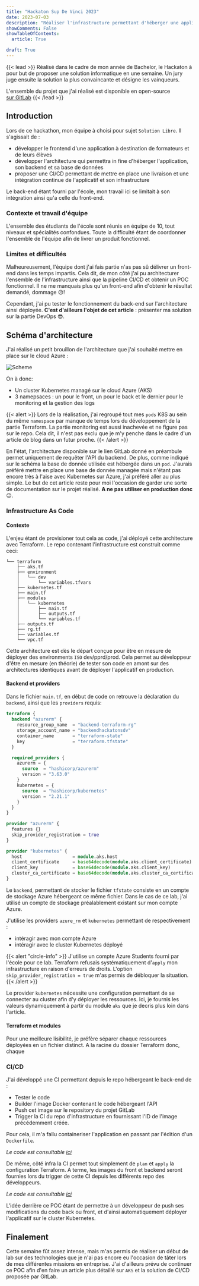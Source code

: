 ```yaml
---
title: "Hackaton Sup De Vinci 2023"
date: 2023-07-03
description: "Réaliser l'infrastructure permettant d'héberger une application web (front end/backend)"
showComments: False
showTableOfContents:
  article: True

draft: True
---
```

{{< lead >}}
Réalisé dans le cadre de mon année de Bachelor, le Hackaton à pour but de proposer une solution informatique en une 
semaine. Un jury juge ensuite la solution la plus convaincante et désigne les vainqueurs.

L'ensemble du projet que j'ai réalisé est disponible en open-source  
[sur GitLab](https://gitlab.com/sdv-open-course-factory)
{{< /lead >}}


## Introduction

Lors de ce hackathon, mon équipe à choisi pour sujet `Solution Libre`. Il s'agissait de :

- développer le frontend d'une application à destination de formateurs et de leurs élèves
- développer l'architecture qui permettra in fine d'héberger l'application, son backend et sa base de données
- proposer une CI/CD permettant de mettre en place une livraison et une intégration continue de l'applicatif et son infrastructure

Le back-end étant fourni par l'école, mon travail ici se limitait à son intégration ainsi qu'a celle du front-end.

### Contexte et travail d'équipe

L'ensemble des étudiants de l'école sont réunis en équipe de 10, tout niveaux et spécialités confondues. Toute la 
difficulté étant de coordonner l'ensemble de l'équipe afin de livrer un produit fonctionnel. 

### Limites et difficultés

Malheureusement, l'équipe dont j'ai fais partie n'as pas sû délivrer un front-end dans les temps impartis. Cela dit,
de mon côté j'ai pu architecturer l'ensemble de l'infrastructure ainsi que la pipeline CI/CD et obtenir un POC 
fonctionnel. Il ne me manquais plus qu'un front-end afin d'obtenir le résultat demandé, dommage :disappointed_relieved:!

Cependant, j'ai pu tester le fonctionnement du back-end sur l'architecture ainsi déployée. **C'est d'ailleurs l'objet de
cet article** : présenter ma solution sur la partie DevOps :sunglasses:. 

## Schéma d'architecture

J'ai réalisé un petit brouillon de l'architecture que j'ai souhaité mettre en place sur le cloud Azure : 

![Scheme](imgs/aks.drawio.png)

On à donc:

- Un cluster Kubernetes managé sur le cloud Azure (AKS)
- 3 namepsaces : un pour le front, un pour le back et le dernier pour le monitoring et la gestion des logs

{{< alert >}}
Lors de la réalisation, j'ai regroupé tout mes `pods` K8S au sein du même `namespace` par manque de temps lors du 
développement de la partie Terraform. La partie monitoring est aussi inachevée et ne figure pas sur le repo. Cela dit,
il n'est pas exclu que je m'y penche dans le cadre d'un article de blog dans un futur proche.
{{< /alert >}}

En l'état, l'architecture disponible sur le lien GitLab donné en préambule permet uniquement de requêter l'API du
backend. De plus, comme indiqué sur le schéma la base de donnée utilisée est hébergée dans un `pod`. J'aurais préféré
mettre en place une base de donnée managée mais n'étant pas encore très à l'aise avec Kubernetes sur Azure, j'ai préféré
aller au plus simple. Le but de cet article reste pour moi l'occasion de garder une sorte de documentation sur le projet
réalisé. **A ne pas utiliser en production donc** :wink:.

### Infrastructure As Code

#### Contexte

L'enjeu étant de provisioner tout cela as code, j'ai déployé cette architecture avec Terraform. Le repo contenant
l'infrastructure est construit comme ceci:

```
└── terraform
    ├── aks.tf
    ├── environment
    │   └── dev
    │       └── variables.tfvars
    ├── kubernetes.tf
    ├── main.tf
    ├── modules
    │   └── kubernetes
    │       ├── main.tf
    │       ├── outputs.tf
    │       └── variables.tf
    ├── outputs.tf
    ├── rg.tf
    ├── variables.tf
    └── vpc.tf
```

Cette architecture est dès le départ conçue pour être en mesure de déployer des environments `ISO` dev/pprd/prod.
Cela permet au développeur d'être en mesure (en théorie) de tester son code en amont sur des architectures identiques
avant de déployer l'applicatif en production.

#### Backend et providers

Dans le fichier `main.tf`, en début de code on retrouve la déclaration du `backend`, ainsi que les `providers` requis:

```terraform
terraform {
  backend "azurerm" {
    resource_group_name  = "backend-terraform-rg"
    storage_account_name = "backendhackatonsdv"
    container_name       = "terraform-state"
    key                  = "terraform.tfstate"
  }

  required_providers {
    azurerm = {
      source  = "hashicorp/azurerm"
      version = "3.63.0"
    }
    kubernetes = {
      source  = "hashicorp/kubernetes"
      version = "2.21.1"
    }
  }
}

provider "azurerm" {
  features {}
  skip_provider_registration = true
}

provider "kubernetes" {
  host                   = module.aks.host
  client_certificate     = base64decode(module.aks.client_certificate)
  client_key             = base64decode(module.aks.client_key)
  cluster_ca_certificate = base64decode(module.aks.cluster_ca_certificate)
}

```

Le `backend`, permettant de stocker le fichier `tfstate` consiste en un compte de stockage Azure hébergeant ce même
fichier. Dans le cas de ce lab, j'ai utilisé un compte de stockage préalablement existant sur mon compte Azure.

J'utilise les providers `azure_rm` et `kubernetes` permettant de respectivement :

- intéragir avec mon compte Azure
- intéragir avec le cluster Kubernetes déployé

{{< alert "circle-info" >}}
J'utilise un compte Azure Students fourni par l'école pour ce lab. Terraform refusais 
systématiquement d'`apply` mon infrastructure en raison d'erreurs de droits. L'option
`skip_provider_registration = true` m'as permis de débloquer la situation.
{{< /alert >}}

Le provider `kubernetes` nécessite une configuration permettant de se connecter au cluster afin d'y déployer les
ressources. Ici, je fournis les valeurs dynamiquement à partir du module `aks` que je decris plus loin dans l'article.

#### Terraform et modules

Pour une meilleure lisibilité, je préfère séparer chaque ressources déployées en un fichier distinct. A la racine
du dossier Terraform donc, chaque 

### CI/CD

J'ai développé une CI permettant depuis le repo hébergeant le back-end de :

- Tester le code
- Builder l'image Docker contenant le code hébergeant l'API
- Push cet image sur le repository du projet GitLab
- Trigger la CI du repo d'infrastructure en fournissant l'ID de l'image précédemment créée.

Pour cela, il m'a fallu containeriser l'application en passant par l'édition d'un `Dockerfile`.

*Le code est consultable [ici](https://gitlab.com/sdv-open-course-factory/ocf-core/-/blob/develop/.gitlab-ci.yml)*

De même, côté infra la CI permet tout simplement de `plan` et `apply` la configuration Terraform. A terme, les images
du front et backend seront fournies lors du trigger de cette CI depuis les différents repo des développeurs.

*Le code est consultable [ici](https://gitlab.com/sdv-open-course-factory/ocf-core-infra/-/blob/main/.gitlab-ci.yml)*

L'idée derrière ce POC étant de permettre à un développeur de push ses modifications du code back ou front, et d'ainsi
automatiquement déployer l'applicatif sur le cluster Kubernetes.

## Finalement

Cette semaine fût assez intense, mais m'as permis de réaliser un début de lab sur des technologies que je n'ai pas encore
eu l'occasion de tâter lors de mes différentes missions en entreprise. J'ai d'ailleurs prévu de continuer ce POC afin
d'en faire un article plus détaillé sur `AKS` et la solution de CI/CD proposée par GitLab.








